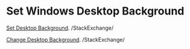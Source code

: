 # Set Windows Desktop Background

[Set Desktop Background](https://codereview.stackexchange.com/questions/60755/set-desktop-background). /StackExchange/

[Change Desktop Background](https://codereview.stackexchange.com/questions/71730/change-desktop-background). /StackExchange/
